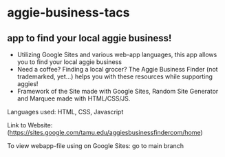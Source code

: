 # aggie-business-tacs

## app to find your local aggie business!

- Utilizing Google Sites and various web-app languages, this app allows you to find your local aggie business
- Need a coffee? Finding a local grocer? The Aggie Business Finder (not trademarked, yet...) helps you with these resources while supporting aggies!
- Framework of the Site made with Google Sites, Random Site Generator and Marquee made with HTML/CSS/JS.

Languages used: HTML, CSS, Javascript

Link to Website: (https://sites.google.com/tamu.edu/aggiesbusinessfindercom/home)

To view webapp-file using on Google Sites: go to main branch
